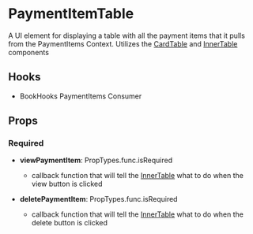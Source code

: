 # PaymentItemTable

A UI element for displaying a table with all the payment items that it pulls from the PaymentItems Context. Utilizes the [CardTable](https://github.com/pay-theory/pay-theory-ui/tree/master/src/common/CardTable) and [InnerTable](https://github.com/pay-theory/pay-theory-ui/tree/master/src/common/InnerTable) components

## Hooks

-   BookHooks PaymentItems Consumer

## Props

### Required

-   **viewPaymentItem**: PropTypes.func.isRequired

    -   callback function that will tell the [InnerTable](https://github.com/pay-theory/pay-theory-ui/tree/master/src/common/InnerTable) what to do when the view button is clicked

-   **deletePaymentItem**: PropTypes.func.isRequired

    -   callback function that will tell the [InnerTable](https://github.com/pay-theory/pay-theory-ui/tree/master/src/common/InnerTable) what to do when the delete button is clicked
